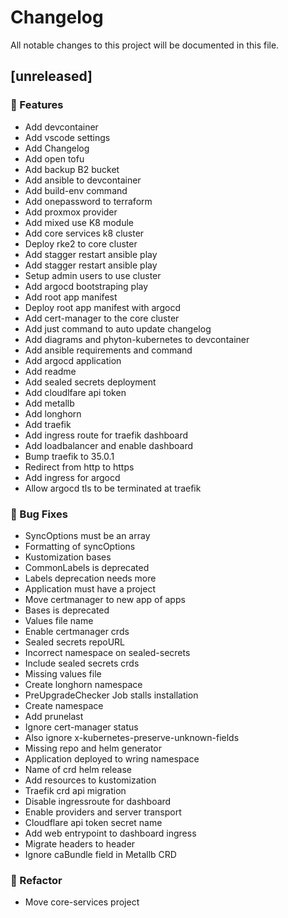 # Changelog

All notable changes to this project will be documented in this file.

## [unreleased]

### 🚀 Features

- Add devcontainer
- Add vscode settings
- Add Changelog
- Add open tofu
- Add backup B2 bucket
- Add ansible to devcontainer
- Add build-env command
- Add onepassword to terraform
- Add proxmox provider
- Add mixed use K8 module
- Add core services k8 cluster
- Deploy rke2 to core cluster
- Add stagger restart ansible play
- Add stagger restart ansible play
- Setup admin users to use cluster
- Add argocd bootstraping play
- Add root app manifest
- Deploy root app manifest with argocd
- Add cert-manager to the core cluster
- Add just command to auto update changelog
- Add diagrams and phyton-kubernetes to devcontainer
- Add ansible requirements and command
- Add argocd application
- Add readme
- Add sealed secrets deployment
- Add cloudlfare api token
- Add metallb
- Add longhorn
- Add traefik
- Add ingress route for traefik dashboard
- Add loadbalancer and enable dashboard
- Bump traefik to 35.0.1
- Redirect from http to https
- Add ingress for argocd
- Allow argocd tls to be terminated at traefik

### 🐛 Bug Fixes

- SyncOptions must be an array
- Formatting of syncOptions
- Kustomization bases
- CommonLabels is deprecated
- Labels deprecation needs more
- Application must have a project
- Move certmanager to new app of apps
- Bases is deprecated
- Values file name
- Enable certmanager crds
- Sealed secrets repoURL
- Incorrect namespace on sealed-secrets
- Include sealed secrets crds
- Missing values file
- Create longhorn namespace
- PreUpgradeChecker Job stalls installation
- Create namespace
- Add prunelast
- Ignore cert-manager status
- Also ignore x-kubernetes-preserve-unknown-fields
- Missing repo and helm generator
- Application deployed to wring namespace
- Name of crd helm release
- Add resources to kustomization
- Traefik crd api migration
- Disable ingressroute for dashboard
- Enable providers and server transport
- Cloudflare api token secret name
- Add web entrypoint to dashboard ingress
- Migrate headers to header
- Ignore caBundle field in Metallb CRD

### 🚜 Refactor

- Move core-services project

<!-- generated by git-cliff -->
